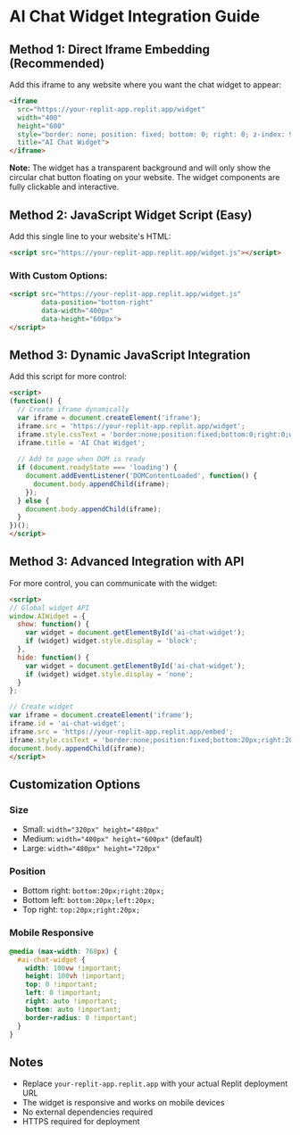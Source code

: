 # AI Chat Widget Integration Guide

## Method 1: Direct Iframe Embedding (Recommended)

Add this iframe to any website where you want the chat widget to appear:

```html
<iframe 
  src="https://your-replit-app.replit.app/widget" 
  width="400" 
  height="600"
  style="border: none; position: fixed; bottom: 0; right: 0; z-index: 9999; background: transparent;"
  title="AI Chat Widget">
</iframe>
```

**Note:** The widget has a transparent background and will only show the circular chat button floating on your website. The widget components are fully clickable and interactive.

## Method 2: JavaScript Widget Script (Easy)

Add this single line to your website's HTML:

```html
<script src="https://your-replit-app.replit.app/widget.js"></script>
```

### With Custom Options:

```html
<script src="https://your-replit-app.replit.app/widget.js" 
        data-position="bottom-right" 
        data-width="400px" 
        data-height="600px">
</script>
```

## Method 3: Dynamic JavaScript Integration

Add this script for more control:

```html
<script>
(function() {
  // Create iframe dynamically
  var iframe = document.createElement('iframe');
  iframe.src = 'https://your-replit-app.replit.app/widget';
  iframe.style.cssText = 'border:none;position:fixed;bottom:0;right:0;width:400px;height:600px;z-index:9999;background:transparent;pointer-events:none;';
  iframe.title = 'AI Chat Widget';
  
  // Add to page when DOM is ready
  if (document.readyState === 'loading') {
    document.addEventListener('DOMContentLoaded', function() {
      document.body.appendChild(iframe);
    });
  } else {
    document.body.appendChild(iframe);
  }
})();
</script>
```

## Method 3: Advanced Integration with API

For more control, you can communicate with the widget:

```html
<script>
// Global widget API
window.AIWidget = {
  show: function() {
    var widget = document.getElementById('ai-chat-widget');
    if (widget) widget.style.display = 'block';
  },
  hide: function() {
    var widget = document.getElementById('ai-chat-widget');
    if (widget) widget.style.display = 'none';
  }
};

// Create widget
var iframe = document.createElement('iframe');
iframe.id = 'ai-chat-widget';
iframe.src = 'https://your-replit-app.replit.app/embed';
iframe.style.cssText = 'border:none;position:fixed;bottom:20px;right:20px;width:400px;height:600px;z-index:9999;border-radius:8px;box-shadow:0 4px 20px rgba(0,0,0,0.1);';
document.body.appendChild(iframe);
</script>
```

## Customization Options

### Size
- Small: `width="320px" height="480px"`
- Medium: `width="400px" height="600px"` (default)
- Large: `width="480px" height="720px"`

### Position
- Bottom right: `bottom:20px;right:20px;`
- Bottom left: `bottom:20px;left:20px;`
- Top right: `top:20px;right:20px;`

### Mobile Responsive
```css
@media (max-width: 768px) {
  #ai-chat-widget {
    width: 100vw !important;
    height: 100vh !important;
    top: 0 !important;
    left: 0 !important;
    right: auto !important;
    bottom: auto !important;
    border-radius: 0 !important;
  }
}
```

## Notes
- Replace `your-replit-app.replit.app` with your actual Replit deployment URL
- The widget is responsive and works on mobile devices
- No external dependencies required
- HTTPS required for deployment
